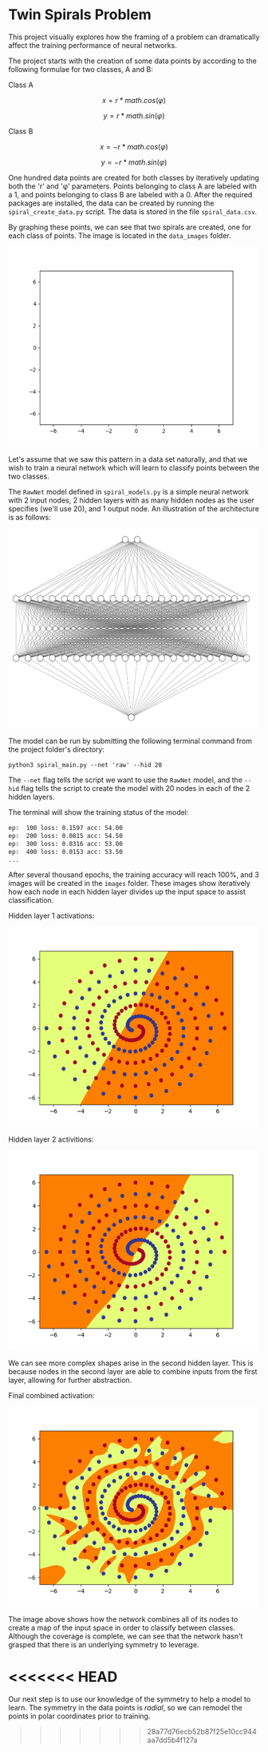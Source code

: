 # Twin Spirals Problem

This project visually explores how the framing of a problem can dramatically affect the training performance of neural networks.

The project starts with the creation of some data points by according to the following formulae for two classes, A and B:

Class A

$$ x = r * math.cos(φ) $$

$$ y = r * math.sin(φ) $$

Class B

$$ x = -r * math.cos(φ) $$

$$ y = -r * math.sin(φ) $$

One hundred data points are created for both classes by iteratively updating both the 'r' and 'φ' parameters.
Points belonging to class A are labeled with a 1, and points belonging to class B are labeled with a 0.
After the required packages are installed, the data can be created by running the `spiral_create_data.py` script.
The data is stored in the file `spiral_data.csv`.

By graphing these points, we can see that two spirals are created, one for each class of points. The image is located in the `data_images` folder.

<img src="https://raw.githubusercontent.com/dmc-au/twin-spirals/main/data_images/spiral.gif" width="500" height="400"/>

Let's assume that we saw this pattern in a data set naturally, and that we wish to train a neural network which will learn to classify points between the two classes.

The `RawNet` model defined in `spiral_models.py` is a simple neural network with 2 input nodes, 2 hidden layers with as many hidden nodes as the user specifies (we'll use 20), and 1 output node. An illustration of the architecture is as follows:

<img src="https://raw.githubusercontent.com/dmc-au/twin-spirals/main/rawnet.png" width="500" height="400"/>

The model can be run by submitting the following terminal command from the project folder's directory:
```
python3 spiral_main.py --net 'raw' --hid 20
```
The `--net` flag tells the script we want to use the `RawNet` model, and the `--hid` flag tells the script to create the model with 20 nodes in each of the 2 hidden layers.

The terminal will show the training status of the model:
```
ep:  100 loss: 0.1597 acc: 54.00
ep:  200 loss: 0.0815 acc: 54.50
ep:  300 loss: 0.0316 acc: 53.00
ep:  400 loss: 0.0153 acc: 53.50
...
```
After several thousand epochs, the training accuracy will reach 100%, and 3 images will be created in the `images` folder.
These images show iteratively how each node in each hidden layer divides up the input space to assist classification.

Hidden layer 1 activations:

<img src="https://raw.githubusercontent.com/dmc-au/twin-spirals/main/images/raw_1_20.gif" width="500" height="400"/>

Hidden layer 2 activitions:

<img src="https://raw.githubusercontent.com/dmc-au/twin-spirals/main/images/raw_2_20.gif" width="500" height="400"/>

We can see more complex shapes arise in the second hidden layer. This is because nodes in the second layer are able to combine inputs from the first layer, allowing for further abstraction.

Final combined activation:

<img src="https://raw.githubusercontent.com/dmc-au/twin-spirals/main/images/raw_out.png" width="500" height="400"/>

The image above shows how the network combines all of its nodes to create a map of the input space in order to classify between classes. Although the coverage is complete, we can see that the network hasn't grasped that there is an underlying symmetry to leverage.

<<<<<<< HEAD
=======
Our next step is to use our knowledge of the symmetry to help a model to learn. The symmetry in the data points is _radial_, so we can remodel the points in polar coordinates prior to training.
>>>>>>> 28a77d76ecb52b87f25e10cc944aa7dd5b4f127a
